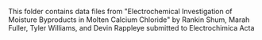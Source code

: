 
This folder contains data files from "Electrochemical Investigation of Moisture Byproducts in Molten Calcium Chloride" by Rankin Shum, Marah Fuller, Tyler Williams, and Devin Rappleye submitted to Electrochimica Acta
